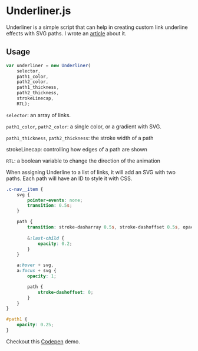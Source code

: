 # Underliner.js

Underliner is a simple script that can help in creating custom link underline effects with SVG paths. I wrote an [article](www.ishadeed.com) about it.

## Usage

```js
var underliner = new Underliner(
	selector, 
	path1_color, 
	path2_color, 
	path1_thickness, 
	path2_thickness, 
	strokeLinecap, 
	RTL);
```

`selector`: an array of links.

`path1_color`, `path2_color`: a single color, or a gradient with SVG.

`path1_thickness`, `path2_thickness`: the stroke width of a path

strokeLinecap: controlling how edges of a path are shown

`RTL`: a boolean variable to change the direction of the animation

When assigning Underline to a list of links, it will add an SVG with two paths. Each path will have an ID to style it with CSS.

```scss
.c-nav__item {
	svg {
		pointer-events: none;
        transition: 0.5s;
	}

	path {
        transition: stroke-dasharray 0.5s, stroke-dashoffset 0.5s, opacity 0.5s;
        
        &:last-child {
            opacity: 0.2;
        }
	}

	a:hover + svg,
	a:focus + svg {
		opacity: 1;

		path {
			stroke-dashoffset: 0;	
		}
	}
}

#path1 {
	opacity: 0.25;
}
```

Checkout this [Codepen](https://codepen.io/shadeed/pen/OeNbMO) demo.

